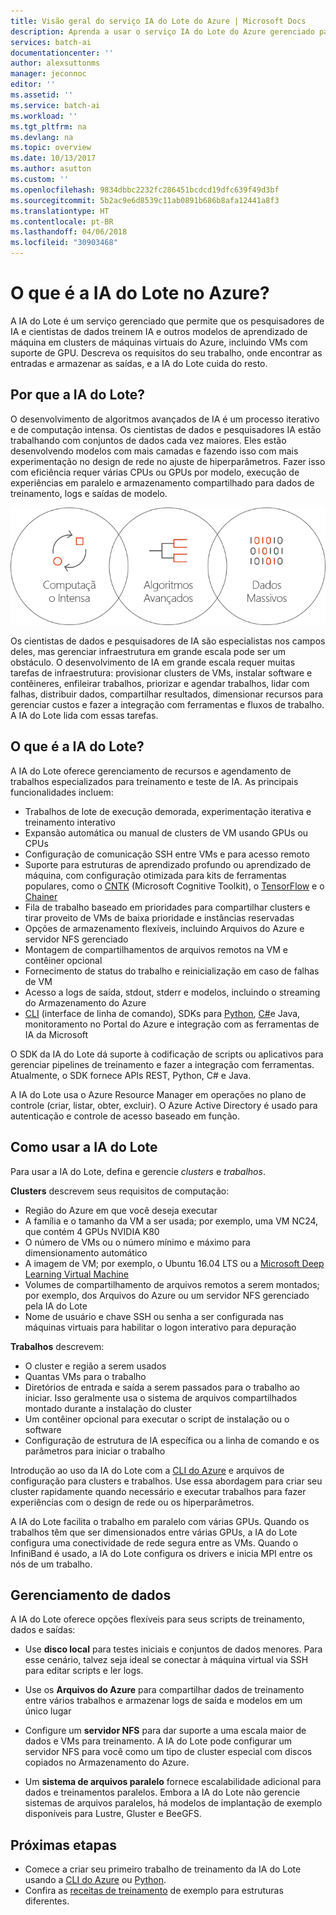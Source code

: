 ```yaml
---
title: Visão geral do serviço IA do Lote do Azure | Microsoft Docs
description: Aprenda a usar o serviço IA do Lote do Azure gerenciado para treinar IA (inteligência artificial) e outros modelos de aprendizado de máquina em clusters de GPUs e CPUs.
services: batch-ai
documentationcenter: ''
author: alexsuttonms
manager: jeconnoc
editor: ''
ms.assetid: ''
ms.service: batch-ai
ms.workload: ''
ms.tgt_pltfrm: na
ms.devlang: na
ms.topic: overview
ms.date: 10/13/2017
ms.author: asutton
ms.custom: ''
ms.openlocfilehash: 9834dbbc2232fc286451bcdcd19dfc639f49d3bf
ms.sourcegitcommit: 5b2ac9e6d8539c11ab0891b686b8afa12441a8f3
ms.translationtype: HT
ms.contentlocale: pt-BR
ms.lasthandoff: 04/06/2018
ms.locfileid: "30903468"
---
```

# <a name="what-is-batch-ai-in-azure"></a>O que é a IA do Lote no Azure?
A IA do Lote é um serviço gerenciado que permite que os pesquisadores de IA e cientistas de dados treinem IA e outros modelos de aprendizado de máquina em clusters de máquinas virtuais do Azure, incluindo VMs com suporte de GPU. Descreva os requisitos do seu trabalho, onde encontrar as entradas e armazenar as saídas, e a IA do Lote cuida do resto.  
 
## <a name="why-batch-ai"></a>Por que a IA do Lote? 
O desenvolvimento de algoritmos avançados de IA é um processo iterativo e de computação intensa. Os cientistas de dados e pesquisadores IA estão trabalhando com conjuntos de dados cada vez maiores. Eles estão desenvolvendo modelos com mais camadas e fazendo isso com mais experimentação no design de rede no ajuste de hiperparâmetros. Fazer isso com eficiência requer várias CPUs ou GPUs por modelo, execução de experiências em paralelo e armazenamento compartilhado para dados de treinamento, logs e saídas de modelo.   
 
![Processo da IA do Lote](media/overview/batchai-context.png)

Os cientistas de dados e pesquisadores de IA são especialistas nos campos deles, mas gerenciar infraestrutura em grande escala pode ser um obstáculo. O desenvolvimento de IA em grande escala requer muitas tarefas de infraestrutura: provisionar clusters de VMs, instalar software e contêineres, enfileirar trabalhos, priorizar e agendar trabalhos, lidar com falhas, distribuir dados, compartilhar resultados, dimensionar recursos para gerenciar custos e fazer a integração com ferramentas e fluxos de trabalho. A IA do Lote lida com essas tarefas. 
 
## <a name="what-is-batch-ai"></a>O que é a IA do Lote? 

A IA do Lote oferece gerenciamento de recursos e agendamento de trabalhos especializados para treinamento e teste de IA. As principais funcionalidades incluem: 

* Trabalhos de lote de execução demorada, experimentação iterativa e treinamento interativo 
* Expansão automática ou manual de clusters de VM usando GPUs ou CPUs 
* Configuração de comunicação SSH entre VMs e para acesso remoto 
* Suporte para estruturas de aprendizado profundo ou aprendizado de máquina, com configuração otimizada para kits de ferramentas populares, como o [CNTK](https://github.com/Microsoft/CNTK) (Microsoft Cognitive Toolkit), o [TensorFlow](https://www.tensorflow.org/) e o [Chainer](https://chainer.org/) 
* Fila de trabalho baseado em prioridades para compartilhar clusters e tirar proveito de VMs de baixa prioridade e instâncias reservadas  
* Opções de armazenamento flexíveis, incluindo Arquivos do Azure e servidor NFS gerenciado 
* Montagem de compartilhamentos de arquivos remotos na VM e contêiner opcional 
* Fornecimento de status do trabalho e reinicialização em caso de falhas de VM 
* Acesso a logs de saída, stdout, stderr e modelos, incluindo o streaming do Armazenamento do Azure 
* [CLI](/cli/azure) (interface de linha de comando), SDKs para [Python](https://github.com/Azure/azure-sdk-for-python), [C#](https://www.nuget.org/packages/Microsoft.Azure.Management.BatchAI/1.0.0-preview)e Java, monitoramento no Portal do Azure e integração com as ferramentas de IA da Microsoft 

O SDK da IA do Lote dá suporte à codificação de scripts ou aplicativos para gerenciar pipelines de treinamento e fazer a integração com ferramentas. Atualmente, o SDK fornece APIs REST, Python, C# e Java.  
 

A IA do Lote usa o Azure Resource Manager em operações no plano de controle (criar, listar, obter, excluir). O Azure Active Directory é usado para autenticação e controle de acesso baseado em função.  
 
## <a name="how-to-use-batch-ai"></a>Como usar a IA do Lote 

Para usar a IA do Lote, defina e gerencie *clusters* e *trabalhos*. 

 
**Clusters** descrevem seus requisitos de computação: 
* Região do Azure em que você deseja executar 
* A família e o tamanho da VM a ser usada; por exemplo, uma VM NC24, que contém 4 GPUs NVIDIA K80 
* O número de VMs ou o número mínimo e máximo para dimensionamento automático 
* A imagem de VM; por exemplo, o Ubuntu 16.04 LTS ou a [Microsoft Deep Learning Virtual Machine](https://azuremarketplace.microsoft.com/marketplace/apps/microsoft-ads.dsvm-deep-learning)
* Volumes de compartilhamento de arquivos remotos a serem montados; por exemplo, dos Arquivos do Azure ou um servidor NFS gerenciado pela IA do Lote 
* Nome de usuário e chave SSH ou senha a ser configurada nas máquinas virtuais para habilitar o logon interativo para depuração  
 

**Trabalhos** descrevem: 
* O cluster e região a serem usados 
* Quantas VMs para o trabalho 
* Diretórios de entrada e saída a serem passados para o trabalho ao iniciar. Isso geralmente usa o sistema de arquivos compartilhados montado durante a instalação do cluster 
* Um contêiner opcional para executar o script de instalação ou o software 
* Configuração de estrutura de IA específica ou a linha de comando e os parâmetros para iniciar o trabalho 
 

Introdução ao uso da IA do Lote com a [CLI do Azure](/cli/azure) e arquivos de configuração para clusters e trabalhos. Use essa abordagem para criar seu cluster rapidamente quando necessário e executar trabalhos para fazer experiências com o design de rede ou os hiperparâmetros.  
 

A IA do Lote facilita o trabalho em paralelo com várias GPUs. Quando os trabalhos têm que ser dimensionados entre várias GPUs, a IA do Lote configura uma conectividade de rede segura entre as VMs. Quando o InfiniBand é usado, a IA do Lote configura os drivers e inicia MPI entre os nós de um trabalho.  

## <a name="data-management"></a>Gerenciamento de dados
A IA do Lote oferece opções flexíveis para seus scripts de treinamento, dados e saídas:
  
* Use **disco local** para testes iniciais e conjuntos de dados menores. Para esse cenário, talvez seja ideal se conectar à máquina virtual via SSH para editar scripts e ler logs. 

* Use os **Arquivos do Azure** para compartilhar dados de treinamento entre vários trabalhos e armazenar logs de saída e modelos em um único lugar 

* Configure um **servidor NFS** para dar suporte a uma escala maior de dados e VMs para treinamento. A IA do Lote pode configurar um servidor NFS para você como um tipo de cluster especial com discos copiados no Armazenamento do Azure. 
 
* Um **sistema de arquivos paralelo** fornece escalabilidade adicional para dados e treinamentos paralelos. Embora a IA do Lote não gerencie sistemas de arquivos paralelos, há modelos de implantação de exemplo disponíveis para Lustre, Gluster e BeeGFS.  

## <a name="next-steps"></a>Próximas etapas

* Comece a criar seu primeiro trabalho de treinamento da IA do Lote usando a [CLI do Azure](quickstart-cli.md) ou [Python](quickstart-python.md).
* Confira as [receitas de treinamento](https://github.com/Azure/BatchAI) de exemplo para estruturas diferentes.

